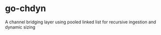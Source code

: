 # go-chdyn
A channel bridging layer using pooled linked list for recursive ingestion and dynamic sizing
